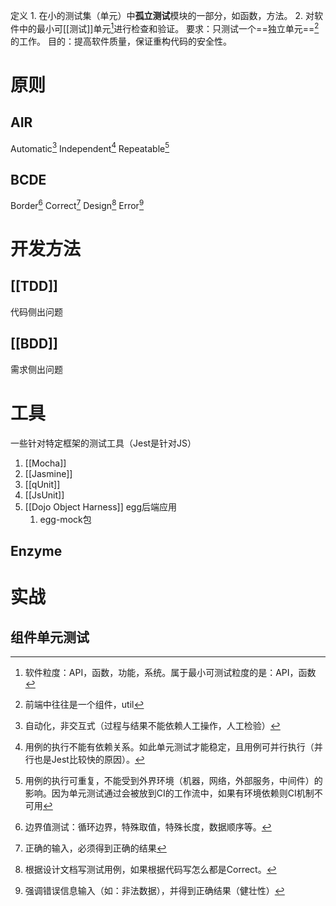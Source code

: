 定义
	1. 在小的测试集（单元）中**孤立测试**模块的一部分，如函数，方法。
	2. 对软件中的最小可[[测试]]单元[^9]进行检查和验证。
要求：只测试一个==独立单元==[^1]的工作。
目的：提高软件质量，保证重构代码的安全性。
# 原则
## AIR
Automatic[^2] 
Independent[^3] 
Repeatable[^4] 
## BCDE
Border[^5]
Correct[^6]
Design[^7]
Error[^8]
# 开发方法
## [[TDD]] 
代码侧出问题
## [[BDD]] 
需求侧出问题
# 工具
一些针对特定框架的测试工具（Jest是针对JS）
1. [[Mocha]]
2. [[Jasmine]]
3. [[qUnit]]
4. [[JsUnit]]
5. [[Dojo Object Harness]]
egg后端应用
	1. egg-mock包
## Enzyme
# 实战
## 组件单元测试


[^1]: 前端中往往是一个组件，util
[^2]: 自动化，非交互式（过程与结果不能依赖人工操作，人工检验）
[^3]: 用例的执行不能有依赖关系。如此单元测试才能稳定，且用例可并行执行（并行也是Jest比较快的原因）。
[^4]: 用例的执行可重复，不能受到外界环境（机器，网络，外部服务，中间件）的影响。因为单元测试通过会被放到CI的工作流中，如果有环境依赖则CI机制不可用
[^5]: 边界值测试：循环边界，特殊取值，特殊长度，数据顺序等。
[^6]: 正确的输入，必须得到正确的结果
[^7]: 根据设计文档写测试用例，如果根据代码写怎么都是Correct。
[^8]: 强调错误信息输入（如：非法数据），并得到正确结果（健壮性）
[^9]: 软件粒度：API，函数，功能，系统。属于最小可测试粒度的是：API，函数